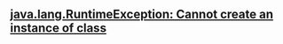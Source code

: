 ## [java.lang.RuntimeException: Cannot create an instance of class ](https://0391kjy.tistory.com/37)

